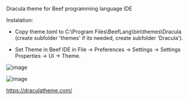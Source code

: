 Dracula theme for Beef programming language IDE

Instalation:

- Copy theme.toml to C:\Program Files\BeefLang\bin\themes\Dracula (create subfolder 'themes' if its needed, create subfolder 'Dracula'). 

- Set Theme in Beef IDE in File -> Preferences -> Settings -> Settings Properties -> UI -> Theme.

![image](https://user-images.githubusercontent.com/31935516/146629410-e8feb1a8-7060-424f-9ea0-7e6e9c2edcc6.png)

![image](https://user-images.githubusercontent.com/31935516/146630024-65540430-3625-49b5-bb48-cb0d4ac4df5b.png)

https://draculatheme.com/
